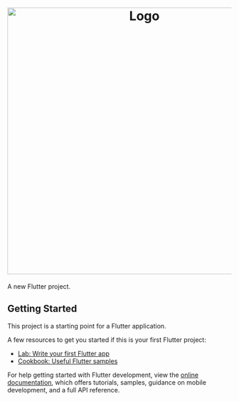 <h1 align="center">
  <img alt="Logo" src="https://pokedex.gabrielrapucci.com.br/_next/image?url=%2Fimages%2Fpokedex.png&w=384&q=75" width="600px">
</h1>

A new Flutter project.

## Getting Started

This project is a starting point for a Flutter application.

A few resources to get you started if this is your first Flutter project:

- [Lab: Write your first Flutter app](https://docs.flutter.dev/get-started/codelab)
- [Cookbook: Useful Flutter samples](https://docs.flutter.dev/cookbook)

For help getting started with Flutter development, view the
[online documentation](https://docs.flutter.dev/), which offers tutorials,
samples, guidance on mobile development, and a full API reference.
